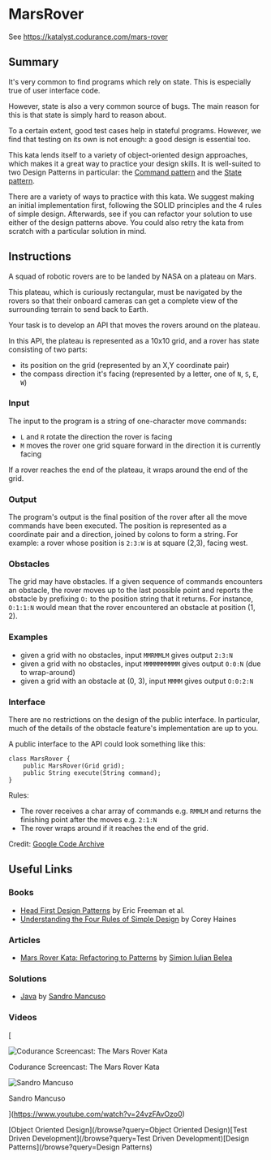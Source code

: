 # MarsRover
See https://katalyst.codurance.com/mars-rover

Summary
-------

It's very common to find programs which rely on state. This is especially true of user interface code.

However, state is also a very common source of bugs. The main reason for this is that state is simply hard to reason about.

To a certain extent, good test cases help in stateful programs. However, we find that testing on its own is not enough: a good design is essential too.

This kata lends itself to a variety of object-oriented design approaches, which makes it a great way to practice your design skills. It is well-suited to two Design Patterns in particular: the [Command pattern](https://sourcemaking.com/design_patterns/command) and the [State pattern](https://sourcemaking.com/design_patterns/state).

There are a variety of ways to practice with this kata. We suggest making an initial implementation first, following the SOLID principles and the 4 rules of simple design. Afterwards, see if you can refactor your solution to use either of the design patterns above. You could also retry the kata from scratch with a particular solution in mind.

Instructions
------------

A squad of robotic rovers are to be landed by NASA on a plateau on Mars.

This plateau, which is curiously rectangular, must be navigated by the rovers so that their onboard cameras can get a complete view of the surrounding terrain to send back to Earth.

Your task is to develop an API that moves the rovers around on the plateau.

In this API, the plateau is represented as a 10x10 grid, and a rover has state consisting of two parts:

*   its position on the grid (represented by an X,Y coordinate pair)
*   the compass direction it's facing (represented by a letter, one of `N`, `S`, `E`, `W`)

### Input

The input to the program is a string of one-character move commands:

*   `L` and `R` rotate the direction the rover is facing
*   `M` moves the rover one grid square forward in the direction it is currently facing

If a rover reaches the end of the plateau, it wraps around the end of the grid.

### Output

The program's output is the final position of the rover after all the move commands have been executed. The position is represented as a coordinate pair and a direction, joined by colons to form a string. For example: a rover whose position is `2:3:W` is at square (2,3), facing west.

### Obstacles

The grid may have obstacles. If a given sequence of commands encounters an obstacle, the rover moves up to the last possible point and reports the obstacle by prefixing `O:` to the position string that it returns. For instance, `O:1:1:N` would mean that the rover encountered an obstacle at position (1, 2).

### Examples

*   given a grid with no obstacles, input `MMRMMLM` gives output `2:3:N`
*   given a grid with no obstacles, input `MMMMMMMMMM` gives output `0:0:N` (due to wrap-around)
*   given a grid with an obstacle at (0, 3), input `MMMM` gives output `O:0:2:N`

### Interface

There are no restrictions on the design of the public interface. In particular, much of the details of the obstacle feature's implementation are up to you.

A public interface to the API could look something like this:

    class MarsRover {
        public MarsRover(Grid grid);
        public String execute(String command);
    }


Rules:

*   The rover receives a char array of commands e.g. `RMMLM` and returns the finishing point after the moves e.g. `2:1:N`
*   The rover wraps around if it reaches the end of the grid.

Credit: [Google Code Archive](https://code.google.com/archive/p/marsrovertechchallenge/)

Useful Links
------------

### Books

*   [Head First Design Patterns](https://www.oreilly.com/library/view/head-first-design/0596007124/) by Eric Freeman et al.
*   [Understanding the Four Rules of Simple Design](https://leanpub.com/4rulesofsimpledesign) by Corey Haines

### Articles

*   [Mars Rover Kata: Refactoring to Patterns](https://codurance.com/2019/01/22/mars-rover-kata-refactoring-to-patterns/) by [Simion Iulian Belea](https://codurance.com/publications/author/simion-iulian-belea/)

### Solutions

*   [Java](https://github.com/sandromancuso/mars-rover-screencast/tree/screencast) by [Sandro Mancuso](https://codurance.com/publications/author/sandro-mancuso)

### Videos

[

![Codurance Screencast: The Mars Rover Kata](https://images.ctfassets.net/ofnietn7wwjz/5r8AKyeJH4HLUJLRuTVR33/e38173c2884ba358b7fd24428a47acc4/sandro_mars_rover_background.png)

Codurance Screencast: The Mars Rover Kata

![Sandro Mancuso](https://images.ctfassets.net/ofnietn7wwjz/6s1ugUepKNmLECHLiyZnBM/7608f9b667e6b75ba304418a39b3544b/sandro_mancuso.jpg)

Sandro Mancuso

](https://www.youtube.com/watch?v=24vzFAvOzo0)

[Object Oriented Design](/browse?query=Object Oriented Design)[Test Driven Development](/browse?query=Test Driven Development)[Design Patterns](/browse?query=Design Patterns)
